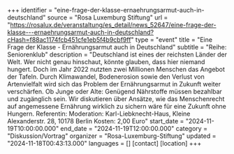 +++
identifier = "eine-frage-der-klasse-ernaehrungsarmut-auch-in-deutschland"
source = "Rosa Luxemburg Stiftung"
url = "https://rosalux.de/veranstaltung/es_detail/news_52647/eine-frage-der-klasse---ernaehrungsarmut-auch-in-deutschland?cHash=f88ac1174fcb451cfe1eb5f4b9cbf9ff"
type = "event"
title = "Eine Frage der Klasse - Ernährungsarmut auch in Deutschland"
subtitle = "Reihe: Seniorenklub"
description = "Deutschland ist eines der reichsten Länder der Welt. Wer nicht genau hinschaut, könnte glauben, dass hier niemand hungert. Doch im Jahr 2022 nutzten zwei Millionen Menschen das Angebot der Tafeln. Durch Klimawandel, Bodenerosion sowie den Verlust von Artenvielfalt wird sich das Problem der Ernährungsarmut in Zukunft weiter verschärfen. Ob Junge oder Alte: Genügend Nährstoffe müssen bezahlbar und zugänglich sein. Wir diskutieren über Ansätze, wie das Menschenrecht auf angemessene Ernährung wirklich zu sichern wäre  für eine Zukunft ohne Hungern.
Referentin: 
Moderation: 
Karl-Liebknecht-Haus, Kleine Alexanderstr. 28, 10178 Berlin
Kosten: 2,00 Euro"
start_date = "2024-11-19T10:00:00.000"
end_date = "2024-11-19T12:00:00.000"
category = "Diskussion/Vortrag"
organizer = "Rosa-Luxemburg-Stiftung"
updated = "2024-11-18T00:43:13.000"
languages = []
[contact]
[location]
+++